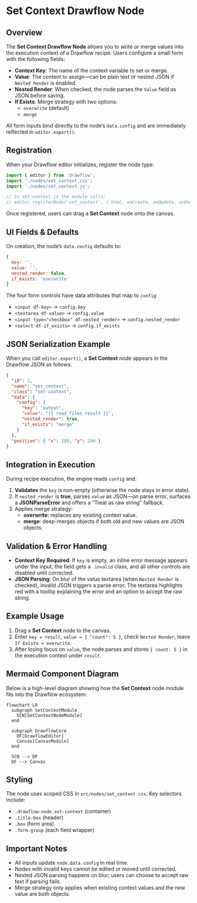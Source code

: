 # Set Context Drawflow Node

## Overview

The **Set Context Drawflow Node** allows you to write or merge values into the execution context of a Drawflow recipe. Users configure a small form with the following fields:

- **Context Key**: The name of the context variable to set or merge.
- **Value**: The content to assign—can be plain text or nested JSON if `Nested Render` is enabled.
- **Nested Render**: When checked, the node parses the `Value` field as JSON before saving.
- **If Exists**: Merge strategy with two options:
  - `overwrite` (default)
  - `merge`

All form inputs bind directly to the node’s `data.config` and are immediately reflected in `editor.export()`.

## Registration

When your Drawflow editor initializes, register the node type:

```js
import { editor } from 'drawflow';
import './nodes/set_context.css';
import './nodes/set_context.js';

// In set_context.js the module calls:
// editor.registerNode('set_context', { html, onCreate, onUpdate, onDestroy });
```

Once registered, users can drag a **Set Context** node onto the canvas.

## UI Fields & Defaults

On creation, the node’s `data.config` defaults to:

```js
{
  key: '',
  value: '',
  nested_render: false,
  if_exists: 'overwrite'
}
```

The four form controls have data attributes that map to `config`:

- `<input df-key>` → `config.key`
- `<textarea df-value>` → `config.value`
- `<input type="checkbox" df-nested_render>` → `config.nested_render`
- `<select df-if_exists>` → `config.if_exists`

## JSON Serialization Example

When you call `editor.export()`, a **Set Context** node appears in the Drawflow JSON as follows:

```json
{
  "id": 2,
  "name": "set_context",
  "class": "set-context",
  "data": {
    "config": {
      "key": "output",
      "value": "{{ read_files_result }}",
      "nested_render": true,
      "if_exists": "merge"
    }
  },
  "position": { "x": 100, "y": 200 }
}
```

## Integration in Execution

During recipe execution, the engine reads `config` and:

1. **Validates** the `key` is non-empty (otherwise the node stays in error state).  
2. If `nested_render` is **true**, parses `value` as JSON—on parse error, surfaces a **JSONParseError** and offers a "Treat as raw string" fallback.  
3. Applies merge strategy:
   - **overwrite**: replaces any existing context value.
   - **merge**: deep-merges objects if both old and new values are JSON objects.

## Validation & Error Handling

- **Context Key Required**: If `key` is empty, an inline error message appears under the input, the field gets a `.invalid` class, and all other controls are disabled until corrected.
- **JSON Parsing**: On blur of the value textarea (when `Nested Render` is checked), invalid JSON triggers a parse error. The textarea highlights red with a tooltip explaining the error and an option to accept the raw string.

## Example Usage

1. Drag a **Set Context** node to the canvas.  
2. Enter `key = result`, `value = { "count": 5 }`, check `Nested Render`, leave `If Exists = overwrite`.  
3. After losing focus on `value`, the node parses and stores `{ count: 5 }` in the execution context under `result`.

## Mermaid Component Diagram

Below is a high-level diagram showing how the **Set Context** node module fits into the Drawflow ecosystem:

```mermaid
flowchart LR
  subgraph SetContextModule
    SCN[SetContextNodeModule]
  end

  subgraph DrawflowCore
    DF[DrawflowEditor]
    Canvas[CanvasModule]
  end

  SCN --> DF
  DF --> Canvas
```  

## Styling

The node uses scoped CSS in `src/nodes/set_context.css`. Key selectors include:

- `.drawflow-node.set-context` (container)
- `.title-box` (header)
- `.box` (form area)
- `.form-group` (each field wrapper)

## Important Notes

- All inputs update `node.data.config` in real time.  
- Nodes with invalid keys cannot be edited or moved until corrected.  
- Nested JSON parsing happens on blur; users can choose to accept raw text if parsing fails.  
- Merge strategy only applies when existing context values and the new value are both objects.
